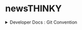 # newsTHINKY

<details>
    <summary>Developer Docs : Git Convention</summary>
    <h3>commit message convention</h3>
        <li>comment: 필요한 주석 추가 및 변경</li>
        <li>design: CSS 등 사용자 UI 디자인 변경</li>
        <li>dependency/plugin: Add a dependency/plugin</li>
        <li>docs: 문서 수정</li>
        <li>feat: 새로운 기능을 추가</li>
        <li>fix: 버그 수정</li>
        <li>merge: 브랜치 머지</li>
        <li>refactor: 코드 리팩토링</li>
        <li>remove: 파일을 삭제하는 작업만 수행한 경우</li>
        <li>settings: Changing configuration files</li>
    <h3>Branch convention</h3>
        <li>main : 배포 가능한 브랜치. 항상 배포 가능한 상태 유지</li>
        <li>dev : 배포에 적용하기 전 코드 테스트 브랜치</li>
        <li>#{이슈번호}-commit convention-{기능 내용} : 새로운 기능을 개발하는 브랜치</li>
    
</details>
